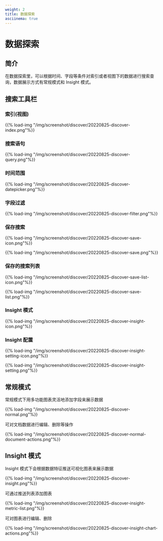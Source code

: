 ```yaml
---
weight: 2
title: 数据探索
asciinema: true
---
```


# 数据探索

## 简介

在数据探索里，可以根据时间、字段等条件对索引或者视图下的数据进行搜索查询，数据展示方式有常规模式和 Insight 模式。

## 搜索工具栏

### 索引(视图)

{{% load-img "/img/screenshot/discover/20220825-discover-index.png"%}}

### 搜索语句

{{% load-img "/img/screenshot/discover/20220825-discover-query.png"%}}

### 时间范围

{{% load-img "/img/screenshot/discover/20220825-discover-datepicker.png"%}}

### 字段过滤

{{% load-img "/img/screenshot/discover/20220825-discover-filter.png"%}}

### 保存搜索

{{% load-img "/img/screenshot/discover/20220825-discover-save-icon.png"%}}

{{% load-img "/img/screenshot/discover/20220825-discover-save.png"%}}

### 保存的搜索列表

{{% load-img "/img/screenshot/discover/20220825-discover-save-list-icon.png"%}}

{{% load-img "/img/screenshot/discover/20220825-discover-save-list.png"%}}

### Insight 模式

{{% load-img "/img/screenshot/discover/20220825-discover-insight-icon.png"%}}

### Insight 配置

{{% load-img "/img/screenshot/discover/20220825-discover-insight-setting-icon.png"%}}

{{% load-img "/img/screenshot/discover/20220825-discover-insight-setting.png"%}}

## 常规模式

常规模式下用多功能图表灵活地添加字段来展示数据

{{% load-img "/img/screenshot/discover/20220825-discover-normal.png"%}}

可对文档数据进行编辑、删除等操作

{{% load-img "/img/screenshot/discover/20220825-discover-normal-document-actions.png"%}}

## Insight 模式

Insight 模式下会根据数据特征推送可视化图表来展示数据

{{% load-img "/img/screenshot/discover/20220825-discover-insight.png"%}}

可通过推送列表添加图表

{{% load-img "/img/screenshot/discover/20220825-discover-insight-metric-list.png"%}}

可对图表进行编辑、删除

{{% load-img "/img/screenshot/discover/20220825-discover-insight-chart-actions.png"%}}

